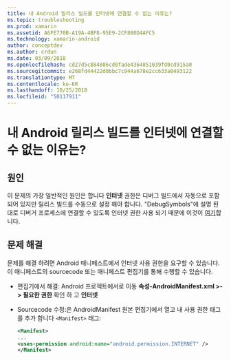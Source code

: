 ```yaml
---
title: 내 Android 릴리스 빌드를 인터넷에 연결할 수 없는 이유는?
ms.topic: troubleshooting
ms.prod: xamarin
ms.assetid: A6FE770B-A19A-4BF8-95E9-2CF880D4AFC5
ms.technology: xamarin-android
author: conceptdev
ms.author: crdun
ms.date: 03/09/2018
ms.openlocfilehash: cd27d5c884086cd0fade4364851039fd0cd915a0
ms.sourcegitcommit: e268fd44422d0bbc7c944a678e2cc633a0493122
ms.translationtype: MT
ms.contentlocale: ko-KR
ms.lasthandoff: 10/25/2018
ms.locfileid: "50117911"
---
```

# <a name="why-cant-my-android-release-build-connect-to-the-internet"></a>내 Android 릴리스 빌드를 인터넷에 연결할 수 없는 이유는?

## <a name="cause"></a>원인

이 문제의 가장 일반적인 원인은 합니다 **인터넷** 권한은 디버그 빌드에서 자동으로 포함 되어 있지만 릴리스 빌드를 수동으로 설정 해야 합니다. "DebugSymbols"에 설명 된 대로 디버거 프로세스에 연결할 수 있도록 인터넷 권한 사용 되기 때문에 이것이 [여기](~/android/deploy-test/building-apps/build-process.md)합니다.


## <a name="fix"></a>문제 해결

문제를 해결 하려면 Android 매니페스트에서 인터넷 사용 권한을 요구할 수 있습니다. 이 매니페스트의 sourcecode 또는 매니페스트 편집기를 통해 수행할 수 있습니다.

-   편집기에서 해결: Android 프로젝트에서로 이동 **속성-AndroidManifest.xml >-> 필요한 권한** 확인 하 고 **인터넷**

-   Sourcecode 수정:은 AndroidManifest 원본 편집기에서 열고 내 사용 권한 태그를 추가 합니다 `<Manifest>` 태그:

    ```xml
    <Manifest>
    ...
    <uses-permission android:name="android.permission.INTERNET" />
    </Manifest>
    ```
